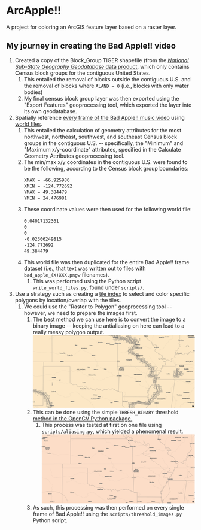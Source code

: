 # ArcApple!!
A project for coloring an ArcGIS feature layer based on a raster layer.
## My journey in creating the Bad Apple!! video
1. Created a copy of the Block_Group TIGER shapefile (from the [*National Sub-State Geography Geodatabase* data product](https://www.census.gov/geographies/mapping-files/time-series/geo/tiger-geodatabase-file.2023.html), which only contains Census block groups for the contiguous United States.
   1. This entailed the removal of blocks outside the contiguous U.S. and the removal of blocks where `ALAND = 0` (i.e., blocks with only water bodies)
   2. My final census block group layer was then exported using the "Export Features" geoprocessing tool, which exported the layer into its own geodatabase.
2. Spatially reference [every frame of the Bad Apple!! music video](https://archive.org/details/bad_apple_is.7z) using [world files](https://gavinr.com/georeference-image-extent-arcgis-pro/).
   1. This entailed the calculation of geometry attributes for the most northwest, northeast, southwest, and southeast Census block groups in the contiguous U.S. -- specifically, the "Minimum" and "Maximum x/y-coordinate" attributes, specified in the Calculate Geometry Attributes geoprocessing tool.
   2. The min/max x/y coordinates in the contiguous U.S. were found to be the following, according to the Census block group boundaries:
         ```
         XMAX = -66.925986
         XMIN = -124.772692
         YMAX = 49.384479
         YMIN = 24.476981
         ```
   3. These coordinate values were then used for the following world file:
         ```
         0.04017132361
         0
         0
         -0.02306249815
         -124.772692
         49.384479
         ```
   4. This world file was then duplicated for the entire Bad Apple!! frame dataset (i.e., that text was written out to files with `bad_apple_(X)XXX.pngw` filenames).
      1. This was performed using the Python script `write_world_files.py`, found under `scripts/`.
3. Use a strategy such as creating a [tile index](https://gis.stackexchange.com/questions/229133/how-to-select-the-polygons-based-on-a-raster) to select and color specific polygons by location/overlap with the tiles.
   1. We could use the "Raster to Polygon" geoprocessing tool -- however, we need to prepare the images first.
      1. The best method we can use here is to convert the image to a binary image -- keeping the antialiasing on here can lead to a really messy polygon output.
      ![A messy polygon layer, converted from an anti-aliased raster image.](img/bad_polygon.png)
      2. This can be done using the simple `THRESH_BINARY` threshold [method in the OpenCV Python package.](https://docs.opencv.org/4.x/d7/d4d/tutorial_py_thresholding.html)
         1. This process was tested at first on one file using `scripts/aliasing.py`, which yielded a phenomenal result.
         ![A picture of a cleaned-up polygon layer.](img/good_polygon.png)
      3. As such, this processing was then performed on every single frame of Bad Apple!! using the `scripts/threshold_images.py` Python script.